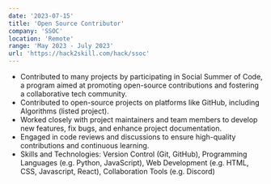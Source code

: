 ```yaml
---
date: '2023-07-15'
title: 'Open Source Contributor'
company: 'SSOC'
location: 'Remote'
range: 'May 2023 - July 2023'
url: 'https://hack2skill.com/hack/ssoc'
---
```


- Contributed to many projects by participating in Social Summer of Code, a program aimed at promoting open-source contributions and fostering a collaborative tech community.
- Contributed to open-source projects on platforms like GitHub, including Algorithms (listed project).
- Worked closely with project maintainers and team members to develop new features, fix bugs, and enhance project documentation.
- Engaged in code reviews and discussions to ensure high-quality contributions and continuous learning.
- Skills and Technologies: Version Control (Git, GitHub), Programming Languages (e.g. Python, JavaScript), Web Development (e.g. HTML, CSS, Javascript, React), Collaboration Tools (e.g.  Discord)
